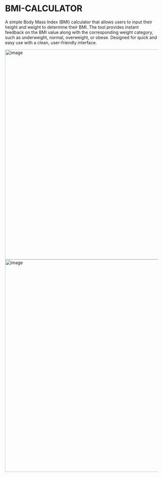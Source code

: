 # BMI-CALCULATOR
A simple Body Mass Index (BMI) calculator that allows users to input their height and weight to determine their BMI. The tool provides instant feedback on the BMI value along with the corresponding weight category, such as underweight, normal, overweight, or obese. Designed for quick and easy use with a clean, user-friendly interface.

<img width="1528" height="691" alt="image" src="https://github.com/user-attachments/assets/f8b43cd1-6e3e-4a99-b88f-1bf6e3a75e94" />

<img width="1460" height="699" alt="image" src="https://github.com/user-attachments/assets/c3f25f2d-43bb-465a-8a13-d1b4bb95c9fe" />

